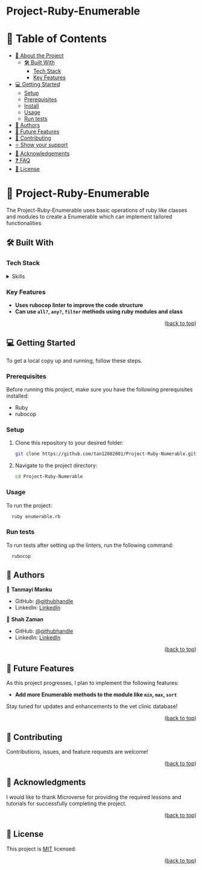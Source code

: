 # Project-Ruby-Enumerable

# 📗 Table of Contents

- [📖 About the Project](#about-project)
  - [🛠 Built With](#built-with)
    - [Tech Stack](#tech-stack)
    - [Key Features](#key-features)
- [💻 Getting Started](#getting-started)
  - [Setup](#setup)
  - [Prerequisites](#prerequisites)
  - [Install](#install)
  - [Usage](#usage)
  - [Run tests](#run-tests)
- [👥 Authors](#authors)
- [🔭 Future Features](#future-features)
- [🤝 Contributing](#contributing)
- [⭐️ Show your support](#support)
- [🙏 Acknowledgements](#acknowledgements)
- [❓ FAQ](#faq)
- [📝 License](#license)

<!-- PROJECT DESCRIPTION -->

# 📖 Project-Ruby-Enumerable <a name="about-project"></a>

The Project-Ruby-Enumerable uses basic operations of ruby like classes and modules to create a Enumerable which can implement tailored functionalities

## 🛠 Built With <a name="built-with"></a>

### Tech Stack <a name="tech-stack"></a>

<details>
<summary>Skills</summary>
  <ul>
    <li><a href="https://rubygems.org">Ruby</a></li>
  </ul>
</details>

<!-- Features -->

### Key Features <a name="key-features"></a>

- **Uses rubocop linter to improve the code structure**
- **Can use `all?`, `any?`, `filter` methods using ruby modules and class**


<p align="right">(<a href="#readme-top">back to top</a>)</p>

<!-- GETTING STARTED -->

## 💻 Getting Started <a name="getting-started"></a>

To get a local copy up and running, follow these steps.

### Prerequisites

Before running this project, make sure you have the following prerequisites installed:

<ul>
  <li>Ruby</li>
  <li>rubocop</li>
</ul>

### Setup

1. Clone this repository to your desired folder:

   ```sh
   git clone https://github.com/tan12082001/Project-Ruby-Numerable.git
   ```

2. Navigate to the project directory:

    ```sh
    cd Project-Ruby-Numerable
    ```

### Usage

To run the project:

```sh
  ruby enumerable.rb
```

### Run tests

To run tests after setting up the linters, run the following command:

```sh
  rubocop
```
## 👥 Authors <a name="authors"></a>

👤 **Tanmayi Manku**

- GitHub: [@githubhandle](https://github.com/tan12082001)
- LinkedIn: [LinkedIn](https://www.linkedin.com/in/tanmayi-manku-99195720a/)

👤 **Shah Zaman**

- GitHub: [@githubhandle](https://github.com/sheezu900)
- LinkedIn: [LinkedIn](https://www.linkedin.com/in/shahzaman900/)

<p align="right">(<a href="#readme-top">back to top</a>)</p>

## 🔭 Future Features <a name="future-features"></a>

As this project progresses, I plan to implement the following features:

- **Add more Enumerable methods to the module like `min`, `max`, `sort`**

Stay tuned for updates and enhancements to the vet clinic database!


<p align="right">(<a href="#readme-top">back to top</a>)</p>

<!-- CONTRIBUTING -->

## 🤝 Contributing <a name="contributing"></a>

Contributions, issues, and feature requests are welcome!

<p align="right">(<a href="#readme-top">back to top</a>)</p>

<!-- ACKNOWLEDGEMENTS -->

## 🙏 Acknowledgments <a name="acknowledgements"></a>

I would like to thank Microverse for providing the required lessons and tutorials for successfully completing the project.


<p align="right">(<a href="#readme-top">back to top</a>)</p>


<!-- LICENSE -->

## 📝 License <a name="license"></a>

This project is [MIT](./LICENSE) licensed.

<p align="right">(<a href="#readme-top">back to top</a>)</p>
